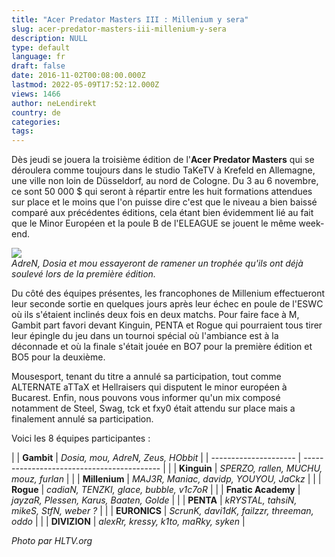 ```yaml
---
title: "Acer Predator Masters III : Millenium y sera"
slug: acer-predator-masters-iii-millenium-y-sera
description: NULL
type: default
language: fr
draft: false
date: 2016-11-02T00:08:00.000Z
lastmod: 2022-05-09T17:52:12.000Z
views: 1466
author: neLendirekt
country: de
categories:
tags:
---
```

Dès jeudi se jouera la troisième édition de l'**Acer Predator Masters** qui se déroulera comme toujours dans le studio TaKeTV à Krefeld en Allemagne, une ville non loin de Düsseldorf, au nord de Cologne. Du 3 au 6 novembre, ce sont 50 000 $ qui seront à répartir entre les huit formations attendues sur place et le moins que l'on puisse dire c'est que le niveau a bien baissé comparé aux précédentes éditions, cela étant bien évidemment lié au fait que le Minor Européen et la poule B de l'ELEAGUE se jouent le même week-end.

![](../../../storage/images/581926dd3fb82_hracers1.jpeg)  
_AdreN, Dosia et mou essayeront de ramener un trophée qu'ils ont déjà soulevé lors de la première édition._

Du côté des équipes présentes, les francophones de Millenium effectueront leur seconde sortie en quelques jours après leur échec en poule de l'ESWC où ils s'étaient inclinés deux fois en deux matchs. Pour faire face à M, Gambit part favori devant Kinguin, PENTA et Rogue qui pourraient tous tirer leur épingle du jeu dans un tournoi spécial où l'ambiance est à la déconnade et où la finale s'était jouée en BO7 pour la première édition et BO5 pour la deuxième.

Mousesport, tenant du titre a annulé sa participation, tout comme ALTERNATE aTTaX et Hellraisers qui disputent le minor européen à Bucarest. Enfin, nous pouvons vous informer qu'un mix composé notamment de Steel, Swag, tck et fxy0 était attendu sur place mais a finalement annulé sa participation.

Voici les 8 équipes participantes :

| |  **Gambit**         | _Dosia, mou, AdreN, Zeus, HObbit_          |
| --------------------- | ------------------------------------------ |
| |  **Kinguin**        | _SPERZO, rallen, MUCHU, mouz, furlan_      |
| |  **Millenium**      | _MAJ3R, Maniac, davidp, YOUYOU, JaCkz_     |
| |  **Rogue**          | _cadiaN, TENZKI, glace, bubble, v1c7oR_    |
| |  **Fnatic Academy** | _jayzaR, Plessen, Karus, Baaten, Golde_    |
| |  **PENTA**          | _kRYSTAL, tahsiN, mikeS, StfN, weber ?_    |
| |  **EURONICS**       | _ScrunK, davi1dK, failzzr, threeman, oddo_ |
| |  **DIVIZION**       | _alexRr, kressy, k1to, maRky, syken_       |

_Photo par HLTV.org_
